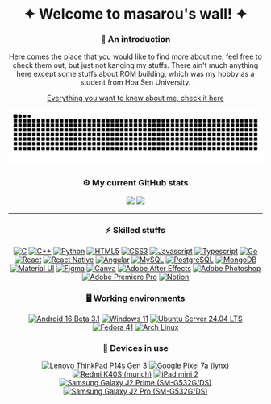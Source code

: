 <h1 align="center">
  ✦ Welcome to masarou's wall! ✦
</h1>

<h3 align="center">
  👋 An introduction
</h3>

<p align="center">
  Here comes the place that you would like to find more about me, feel free to check them out, but just not kanging my stuffs. There ain't much anything here except some stuffs about ROM building, which was my hobby as a student from Hoa Sen University.
</p>

<p align="center">
  <a href="https://itsurboimasarou.carrd.co/">Everything you want to knew about me, check it here</a>
  
  ![Snake animation](https://raw.githubusercontent.com/itsurboimasarou/itsurboimasarou/output/github-contribution-grid-snake-dark.svg)
</p>

<h3 align="center">
  ⚙️ My current GitHub stats
</h3>

<p align="center">
  <img height="180em" src="https://github-readme-stats.vercel.app/api?username=itsurboimasarou&show_icons=true&theme=dark"/>
  <img height="180em" src="https://github-readme-stats.vercel.app/api/top-langs/?username=itsurboimasarou&theme=dark&layout=compact"/>
</p>

---------------------------------------------------------------------------------------

<div align="center">

  ### ⚡ Skilled stuffs
  [![C](https://img.shields.io/badge/C-00599C?style=for-the-badge&logo=c&logoColor=white)](#)
  [![C++](https://img.shields.io/badge/C%2B%2B-00599C?style=for-the-badge&logo=c%2B%2B&logoColor=white)](#)
  [![Python](https://img.shields.io/badge/Python-14354C?style=for-the-badge&logo=python&logoColor=white)](#)
  [![HTML5](https://img.shields.io/badge/HTML5-E34F26?style=for-the-badge&logo=html5&logoColor=white)](#)
  [![CSS3](https://img.shields.io/badge/CSS3-1572B6?style=for-the-badge&logo=css3&logoColor=white)](#)
  [![Javascript](https://img.shields.io/badge/JavaScript-F7DF1E?style=for-the-badge&logo=javascript&logoColor=black)](#)
  [![Typescript](https://img.shields.io/badge/TypeScript-007ACC?style=for-the-badge&logo=typescript&logoColor=white)](#)
  [![Go](https://img.shields.io/badge/Go-00ADD8?style=for-the-badge&logo=go&logoColor=white)](#)
  [![React](https://img.shields.io/badge/React-20232A?style=for-the-badge&logo=react&logoColor=61DAFB)](#)
  [![React Native](https://img.shields.io/badge/React_Native-20232A?style=for-the-badge&logo=react&logoColor=61DAFB)](#)
  [![Angular](https://img.shields.io/badge/Angular-DD0031?style=for-the-badge&logo=angular&logoColor=white)](#)
  [![MySQL](https://img.shields.io/badge/MySQL-00000F?style=for-the-badge&logo=mysql&logoColor=white)](#)
  [![PostgreSQL](https://img.shields.io/badge/PostgreSQL-316192?style=for-the-badge&logo=postgresql&logoColor=white)](#)
  [![MongoDB](https://img.shields.io/badge/MongoDB-4EA94B?style=for-the-badge&logo=mongodb&logoColor=white)](#)
  [![Material UI](https://img.shields.io/badge/Material--UI-0081CB?style=for-the-badge&logo=material-ui&logoColor=white)](#)
  [![Figma](https://img.shields.io/badge/Figma-F24E1E?style=for-the-badge&logo=figma&logoColor=white)](#)
  [![Canva](https://img.shields.io/badge/Canva-%2300C4CC.svg?&style=for-the-badge&logo=Canva&logoColor=whitee)](#)
  [![Adobe After Effects](https://img.shields.io/badge/Adobe%20after%20affects-CF96FD?style=for-the-badge&logo=Adobe%20after%20effects&logoColor=393665)](#)
  [![Adobe Photoshop](https://img.shields.io/badge/Adobe%20Photoshop-31A8FF?style=for-the-badge&logo=Adobe%20Photoshop&logoColor=black)](#)
  [![Adobe Premiere Pro](https://img.shields.io/badge/Adobe%20Premiere%20Pro-9999FF?style=for-the-badge&logo=Adobe%20Premiere%20Pro&logoColor=white)](#)
  [![Notion](https://img.shields.io/badge/Notion-000000?style=for-the-badge&logo=notion&logoColor=white)](#)
  

  ### 🖥️ Working environments
  [![Android 16 Beta 3.1](https://img.shields.io/badge/Android_16_Beta_3.1-32DE84?style=for-the-badge&logo=android&logoColor=white)](https://developer.android.com/about/versions/16/release-notes)
  [![Windows 11](https://img.shields.io/badge/Windows_11-0078D6?style=for-the-badge&logo=microsoft&logoColor=white)](https://www.microsoft.com/en-us/windows/windows-11)
  [![Ubuntu Server 24.04 LTS](https://img.shields.io/badge/Ubuntu_Server_24.04_LTS-E95420?style=for-the-badge&logo=ubuntu&logoColor=white)](https://releases.ubuntu.com/noble)
  [![Fedora 41](https://img.shields.io/badge/Fedora_41-294172?style=for-the-badge&logo=fedora&logoColor=white)](https://fedoramagazine.org/announcing-fedora-linux-41/)
  [![Arch Linux](https://img.shields.io/badge/Arch_Linux-1793D1?style=for-the-badge&logo=arch-linux&logoColor=white)](https://archlinux.org/)

  ### 📱 Devices in use
  [![Lenovo ThinkPad P14s Gen 3](https://img.shields.io/badge/Lenovo-ThinkPad_P14s_Gen_3-ED1C24?style=for-the-badge&logo=lenovo&logoColor=white)](#)
  [![Google Pixel 7a (lynx)](https://img.shields.io/badge/Google_Pixel_7a-343434?style=for-the-badge&logo=google&logoColor=ffffff)](https://blog.google/products/pixel/pixel-7a-io-2023/)
  [![Redmi K40S (munch)](https://img.shields.io/badge/Redmi_K40S-fd4900?style=for-the-badge&logo=xiaomi&logoColor=ffffff)](https://www.mi.com/redmik40s)
  [![iPad mini 2](https://img.shields.io/badge/iPad_mini_2-000000?style=for-the-badge&logo=apple&logoColor=ffffff)](#)
  [![Samsung Galaxy J2 Prime (SM-G532G/DS)](https://img.shields.io/badge/Samsung_Galaxy_J2_Prime_(G532G/DS)-1D49C0?style=for-the-badge&logo=samsung&logoColor=white)](https://www.samsung.com/vn/support/model/SM-G532GZDDXXV/)
  [![Samsung Galaxy J2 Pro (SM-G532G/DS)](https://img.shields.io/badge/Samsung_Galaxy_J2_Pro_(J250F/DS)-1D49C0?style=for-the-badge&logo=samsung&logoColor=white)](https://www.samsung.com/vn/smartphones/others/galaxy-j2-pro-grand-prime-pro-gold-16gb-sm-j250fzddxxv/)

</div>
